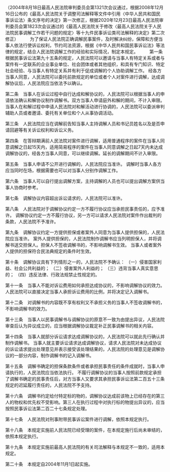 （2004年8月18日最高人民法院审判委员会第1321次会议通过，根据2008年12月16日公布的《最高人民法院关于调整司法解释等文件中引用〈中华人民共和国民事诉讼法〉条文序号的决定》第一次修正，根据2020年12月23日最高人民法院审判委员会第1823次会议通过的《最高人民法院关于修改〈最高人民法院关于人民法院民事调解工作若干问题的规定〉等十九件民事诉讼类司法解释的决定》第二次修正）
　　
为了保证人民法院正确调解民事案件，及时解决纠纷，保障和方便当事人依法行使诉讼权利，节约司法资源，根据《中华人民共和国民事诉讼法》等法律的规定，结合人民法院调解工作的经验和实际情况，制定本规定。
　　
第一条　根据民事诉讼法第九十五条的规定，人民法院可以邀请与当事人有特定关系或者与案件有一定联系的企业事业单位、社会团体或者其他组织，和具有专门知识、特定社会经验、与当事人有特定关系并有利于促成调解的个人协助调解工作。
经各方当事人同意，人民法院可以委托前款规定的单位或者个人对案件进行调解，达成调解协议后，人民法院应当依法予以确认。

第二条　当事人在诉讼过程中自行达成和解协议的，人民法院可以根据当事人的申请依法确认和解协议制作调解书。双方当事人申请庭外和解的期间，不计入审限。
当事人在和解过程中申请人民法院对和解活动进行协调的，人民法院可以委派审判辅助人员或者邀请、委托有关单位和个人从事协调活动。

第三条　人民法院应当在调解前告知当事人主持调解人员和书记员姓名以及是否申请回避等有关诉讼权利和诉讼义务。

第四条　在答辩期满前人民法院对案件进行调解，适用普通程序的案件在当事人同意调解之日起15天内，适用简易程序的案件在当事人同意调解之日起7天内未达成调解协议的，经各方当事人同意，可以继续调解。延长的调解期间不计入审限。

第五条　当事人申请不公开进行调解的，人民法院应当准许。
调解时当事人各方应当同时在场，根据需要也可以对当事人分别作调解工作。

第六条　当事人可以自行提出调解方案，主持调解的人员也可以提出调解方案供当事人协商时参考。

第七条　调解协议内容超出诉讼请求的，人民法院可以准许。

第八条　人民法院对于调解协议约定一方不履行协议应当承担民事责任的，应予准许。
调解协议约定一方不履行协议，另一方可以请求人民法院对案件作出裁判的条款，人民法院不予准许。

第九条　调解协议约定一方提供担保或者案外人同意为当事人提供担保的，人民法院应当准许。
案外人提供担保的，人民法院制作调解书应当列明担保人，并将调解书送交担保人。担保人不签收调解书的，不影响调解书生效。
当事人或者案外人提供的担保符合民法典规定的条件时生效。

第十条　调解协议具有下列情形之一的，人民法院不予确认：
（一）侵害国家利益、社会公共利益的；
（二）侵害案外人利益的；
（三）违背当事人真实意思的；
（四）违反法律、行政法规禁止性规定的。

第十一条　当事人不能对诉讼费用如何承担达成协议的，不影响调解协议的效力。人民法院可以直接决定当事人承担诉讼费用的比例，并将决定记入调解书。

第十二条　对调解书的内容既不享有权利又不承担义务的当事人不签收调解书的，不影响调解书的效力。

第十三条　当事人以民事调解书与调解协议的原意不一致为由提出异议，人民法院审查后认为异议成立的，应当根据调解协议裁定补正民事调解书的相关内容。

第十四条　当事人就部分诉讼请求达成调解协议的，人民法院可以就此先行确认并制作调解书。
当事人就主要诉讼请求达成调解协议，请求人民法院对未达成协议的诉讼请求提出处理意见并表示接受该处理结果的，人民法院的处理意见是调解协议的一部分内容，制作调解书的记入调解书。

第十五条　调解书确定的担保条款条件或者承担民事责任的条件成就时，当事人申请执行的，人民法院应当依法执行。
不履行调解协议的当事人按照前款规定承担了调解书确定的民事责任后，对方当事人又要求其承担民事诉讼法第二百五十三条规定的迟延履行责任的，人民法院不予支持。

第十六条　调解书约定给付特定标的物的，调解协议达成前该物上已经存在的第三人的物权和优先权不受影响。第三人在执行过程中对执行标的物提出异议的，应当按照民事诉讼法第二百二十七条规定处理。

第十七条　人民法院对刑事附带民事诉讼案件进行调解，依照本规定执行。

第十八条　本规定实施前人民法院已经受理的案件，在本规定施行后尚未审结的，依照本规定执行。

第十九条　本规定实施前最高人民法院的有关司法解释与本规定不一致的，适用本规定。

第二十条　本规定自2004年11月1日起实施。